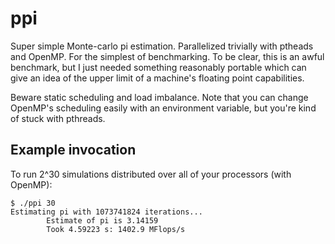 ppi
===

Super simple Monte-carlo pi estimation. Parallelized trivially with ptheads and OpenMP. For the simplest of benchmarking. To be clear, this is an awful benchmark, but I just needed something reasonably portable which can give an idea of the upper limit of a machine's floating point capabilities.

Beware static scheduling and load imbalance. Note that you can change OpenMP's scheduling easily with an environment variable, but you're kind of stuck with pthreads.

Example invocation
------------------

To run 2^30 simulations distributed over all of your processors (with OpenMP):

    $ ./ppi 30
    Estimating pi with 1073741824 iterations...
            Estimate of pi is 3.14159
            Took 4.59223 s: 1402.9 MFlops/s



